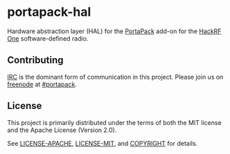 # portapack-hal

Hardware abstraction layer (HAL) for the [PortaPack] add-on for the [HackRF One] software-defined radio.

[PortaPack]: http://www.sharebrained.com/portapack/
[HackRF One]: http://www.greatscottgadgets.com/hackrf/

## Contributing

[IRC] is the dominant form of communication in this project. Please join
us on [freenode] at [#portapack].

[IRC]: https://en.wikipedia.org/wiki/Internet_Relay_Chat
[freenode]: https://freenode.net/
[#portapack]: https://webchat.freenode.net/?channels=%23portapack&uio=d4

## License

This project is primarily distributed under the terms of both the MIT license
and the Apache License (Version 2.0).

See [LICENSE-APACHE](LICENSE-APACHE), [LICENSE-MIT](LICENSE-MIT), and
[COPYRIGHT](COPYRIGHT) for details.
